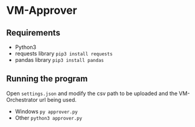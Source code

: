# VM-Approver

## Requirements
 - Python3
 - requests library `pip3 install requests`
 - pandas library   `pip3 install pandas`
 
## Running the program
Open `settings.json` and modify the csv path to be uploaded and the VM-Orchestrator url being used.

 - Windows `py approver.py`
 - Other `python3 approver.py`
